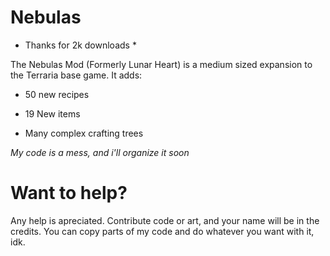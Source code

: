 # Nebulas
* Thanks for 2k downloads *

The Nebulas Mod (Formerly Lunar Heart) is a medium sized expansion to the Terraria base game. It adds:

* 50 new recipes

* 19 New items

* Many complex crafting trees


*My code is a mess, and i'll organize it soon*

# Want to help?

Any help is apreciated. Contribute code or art, and your name will be in the credits. You can copy parts of my code and do whatever you want with it, idk.
